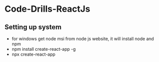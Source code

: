 # Code-Drills-ReactJs

## Setting up system
- for windows get node msi from node js website, it will install node and npm
- npm install create-react-app -g
- npx create-react-app <app-name>